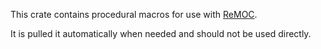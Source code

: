 This crate contains procedural macros for use with [ReMOC].

It is pulled it automatically when needed and should not be used directly.

[ReMOC]: https://crates.io/crates/remoc
